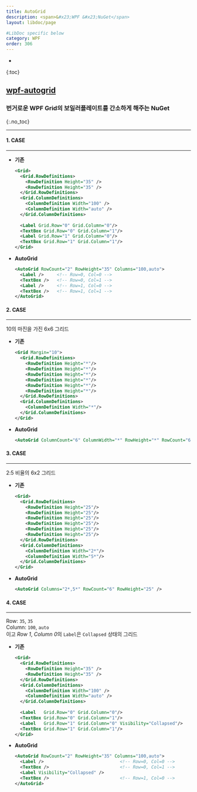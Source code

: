 ```yaml
---
title: AutoGrid
description: <span>&#x23;WPF &#x23;NuGet</span>
layout: libdoc/page

#LibDoc specific below
category: WPF
order: 306
---
```

* 
{:toc}

## [**wpf-autogrid**](https://github.com/carbonrobot/wpf-autogrid)
### 번거로운 WPF Grid의 보일러플레이트를 간소하게 해주는 NuGet
{:.no_toc}

---

#### 1. CASE
---
* **기존**
  ```xml
  <Grid>
    <Grid.RowDefinitions>
      <RowDefinition Height="35" />
      <RowDefinition Height="35" />
    </Grid.RowDefinitions>
    <Grid.ColumnDefinitions>
      <ColumnDefinition Width="100" />
      <ColumnDefinition Width="auto" />
    </Grid.ColumnDefinitions>
    
    <Label Grid.Row="0" Grid.Column="0"/>
    <TextBox Grid.Row="0" Grid.Column="1"/>
    <Label Grid.Row="1" Grid.Column="0"/>
    <TextBox Grid.Row="1" Grid.Column="1"/>
  </Grid>
  ```
* **AutoGrid**
  ```xml
  <AutoGrid RowCount="2" RowHeight="35" Columns="100,auto">
    <Label />     <!-- Row=0, Col=0 -->
    <TextBox />   <!-- Row=0, Col=1 -->
    <Label />     <!-- Row=1, Col=0 -->
    <TextBox />   <!-- Row=1, Col=1 -->
  </AutoGrid>
  ```

#### 2. CASE
---
10의 마진을 가진 6x6 그리드
* **기존**
  ```xml
  <Grid Margin="10">
    <Grid.RowDefinitions>
      <RowDefinition Height="*"/>
      <RowDefinition Height="*"/>
      <RowDefinition Height="*"/>
      <RowDefinition Height="*"/>
      <RowDefinition Height="*"/>
      <RowDefinition Height="*"/>
    </Grid.RowDefinitions>
    <Grid.ColumnDefinitions>
      <ColumnDefinition Width="*"/>
    </Grid.ColumnDefinitions>
  </Grid>
  ```

* **AutoGrid**
  ```xml
  <AutoGrid ColumnCount="6" ColumnWidth="*" RowHeight="*" RowCount="6" ChildMargin="10" />
  ```

#### 3. CASE
---
2:5 비율의 6x2 그리드
* **기존**
  ```xml
  <Grid>
    <Grid.RowDefinitions>
      <RowDefinition Height="25"/>
      <RowDefinition Height="25"/>
      <RowDefinition Height="25"/>
      <RowDefinition Height="25"/>
      <RowDefinition Height="25"/>
      <RowDefinition Height="25"/>
    </Grid.RowDefinitions>
    <Grid.ColumnDefinitions>
      <ColumnDefinition Width="2*"/>
      <ColumnDefinition Width="5*"/>
    </Grid.ColumnDefinitions>
  </Grid>
  ```

* **AutoGrid**
  ```xml
  <AutoGrid Columns="2*,5*" RowCount="6" RowHeight="25" />
  ```

#### 4. CASE
---
Row: `35`, `35`<br/>
Column: `100`, `auto`<br/>
이고 *Row 1*, *Column 0*의 `Label`은 `Collapsed` 상태의 그리드

* **기존**
  ```xml
  <Grid>
    <Grid.RowDefinitions>
      <RowDefinition Height="35" />
      <RowDefinition Height="35" />
    </Grid.RowDefinitions>
    <Grid.ColumnDefinitions>
      <ColumnDefinition Width="100" />
      <ColumnDefinition Width="auto" />
    </Grid.ColumnDefinitions>
    
    <Label   Grid.Row="0" Grid.Column="0"/>
    <TextBox Grid.Row="0" Grid.Column="1"/>
    <Label   Grid.Row="1" Grid.Column="0" Visibility="Collapsed"/>
    <TextBox Grid.Row="1" Grid.Column="1"/>
  </Grid>
  ```

* **AutoGrid**
  ```xml
  <AutoGrid RowCount="2" RowHeight="35" Columns="100,auto">
    <Label />                             <!-- Row=0, Col=0 -->
    <TextBox />                           <!-- Row=0, Col=1 -->
    <Label Visibility="Collapsed" />
    <TextBox />                           <!-- Row=1, Col=0 -->
  </AutoGrid>
  ```